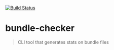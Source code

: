 [![Build Status](https://travis-ci.org/rbelling/bundle-checker.png)](https://travis-ci.org/rbelling/bundle-checker)

# bundle-checker
> CLI tool that generates stats on bundle files
